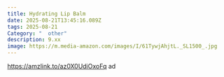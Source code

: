 ```yaml
---
title: Hydrating Lip Balm
date: 2025-08-21T13:45:16.089Z
tags: 2025-08-21
Category: "  other"
description: 9.xx
image: https://m.media-amazon.com/images/I/61TywjAhjtL._SL1500_.jpg
---
```

https://amzlink.to/az0X0UdiOxoFq ad